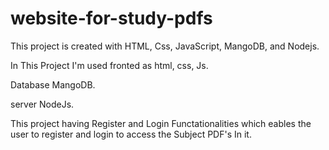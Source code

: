 # website-for-study-pdfs

This project is created with HTML, Css, JavaScript, MangoDB, and Nodejs.

In This Project I'm used fronted as html, css, Js.

Database MangoDB.

server NodeJs.

This project having Register and Login Functationalities which eables the user to register and login to access the Subject PDF's In it.
